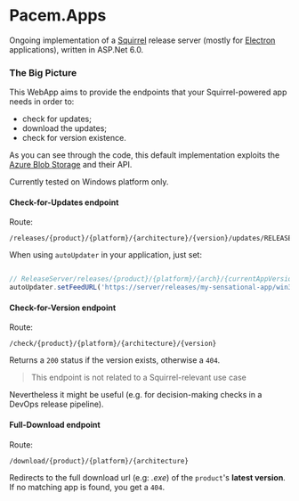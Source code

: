 # Pacem.Apps
Ongoing implementation of 
a [Squirrel](https://github.com/Squirrel) 
release server (mostly for [Electron](https://www.electronjs.org/) 
applications), written in ASP.Net 6.0.

### The Big Picture
This WebApp aims to provide the endpoints that your Squirrel-powered app needs in order to:

- check for updates;
- download the updates;
- check for version existence.

As you can see through the code, this default implementation exploits the
[Azure Blob Storage](https://docs.microsoft.com/en-us/azure/storage/blobs/)
and their API.

Currently tested on Windows platform only.

#### Check-for-Updates endpoint

Route:
```
/releases/{product}/{platform}/{architecture}/{version}/updates/RELEASES
```

When using `autoUpdater` in your application, just set:
```js

// ReleaseServer/releases/{product}/{platform}/{arch}/{currentAppVersion}/updates
autoUpdater.setFeedURL('https://server/releases/my-sensational-app/win32/x64/0.0.1/updates');
```

#### Check-for-Version endpoint

Route:
```
/check/{product}/{platform}/{architecture}/{version}
```

Returns a `200` status if the version exists, otherwise a `404`.

> This endpoint is not related to a Squirrel-relevant use case

Nevertheless it might be useful (e.g. for decision-making checks in a DevOps release pipeline).

#### Full-Download endpoint

Route:
```
/download/{product}/{platform}/{architecture}
```

Redirects to the full download url (e.g: _.exe_) of the `product`'s **latest version**.  
If no matching app is found, you get a `404`.
